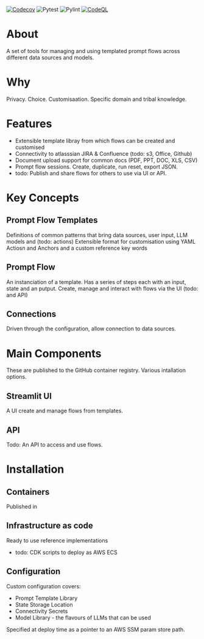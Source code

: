 [![Codecov](https://codecov.io/gh/GuyRoberts1972/st_frame/graph/badge.svg?token=TUTBLEIGR6)](https://codecov.io/gh/GuyRoberts1972/st_frame)
![Pytest](https://github.com/GuyRoberts1972/st_frame/actions/workflows/pytest.yml/badge.svg)
![Pylint](https://github.com/GuyRoberts1972/st_frame/actions/workflows/pylint.yml/badge.svg)
[![CodeQL](https://github.com/GuyRoberts1972/st_frame/actions/workflows/github-code-scanning/codeql/badge.svg)](https://github.com/GuyRoberts1972/st_frame/actions/workflows/github-code-scanning/codeql)

# About
A set of tools for managing and using templated prompt flows across different data sources and models.

# Why
Privacy. Choice. Customisaation. Specific domain and tribal knowledge.

# Features
- Extensible template libray from which flows can be created and customised
- Connectivity to atlasssian JIRA & Confluence (todo: s3, Office, Github)
- Document upload support for common docs (PDF, PPT, DOC, XLS, CSV)
- Prompt flow sessions. Create, duplicate, run reset, export JSON.
- todo: Publish and share flows for others to use via UI or API.

# Key Concepts

## Prompt Flow Templates
Definitions of common patterns that bring data sources, user input, LLM models and (todo: actions)
Extensible format for customisation using YAML Actiosn and Anchors and a custom reference key words

## Prompt Flow
An instanciation of a template.
Has a series of steps each with an input, state and an putput.
Create, manage and interact with flows via the UI (todo: and API)

## Connections
Driven through the configuration, allow connection to data sources.

# Main Components
These are published to the GitHub container registry.
Various intallation options.

## Streamlit UI
A UI create and manage flows from templates.

## API
Todo: An API to access and use flows.

# Installation

## Containers
Published in

## Infrastructure as code
Ready to use reference implementations
- todo: CDK scripts to deploy as AWS ECS

## Configuration
Custom configuration covers:
- Prompt Template Library
- State Storage Location
- Connectivity Secrets
- Model Library - the flavours of LLMs that can be used

Specified at deploy time as a pointer to an AWS SSM param store path.